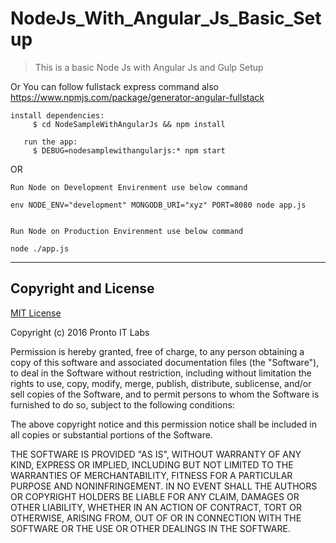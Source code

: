 # NodeJs_With_Angular_Js_Basic_Setup
> This is a basic Node Js with Angular Js and Gulp Setup

Or You can follow fullstack express command also
https://www.npmjs.com/package/generator-angular-fullstack

```
install dependencies:
     $ cd NodeSampleWithAngularJs && npm install

   run the app:
     $ DEBUG=nodesamplewithangularjs:* npm start
```

OR

```
Run Node on Development Envirenment use below command

env NODE_ENV="development" MONGODB_URI="xyz" PORT=8080 node app.js


Run Node on Production Envirenment use below command

node ./app.js
```

___

## Copyright and License

[MIT License](https://github.com/goyalzz/NodeSampleAppMobiAdz/blob/master/LICENSE "License")

Copyright (c) 2016 Pronto IT Labs

Permission is hereby granted, free of charge, to any person obtaining a copy
of this software and associated documentation files (the "Software"), to deal
in the Software without restriction, including without limitation the rights
to use, copy, modify, merge, publish, distribute, sublicense, and/or sell
copies of the Software, and to permit persons to whom the Software is
furnished to do so, subject to the following conditions:

The above copyright notice and this permission notice shall be included in all
copies or substantial portions of the Software.

THE SOFTWARE IS PROVIDED "AS IS", WITHOUT WARRANTY OF ANY KIND, EXPRESS OR
IMPLIED, INCLUDING BUT NOT LIMITED TO THE WARRANTIES OF MERCHANTABILITY,
FITNESS FOR A PARTICULAR PURPOSE AND NONINFRINGEMENT. IN NO EVENT SHALL THE
AUTHORS OR COPYRIGHT HOLDERS BE LIABLE FOR ANY CLAIM, DAMAGES OR OTHER
LIABILITY, WHETHER IN AN ACTION OF CONTRACT, TORT OR OTHERWISE, ARISING FROM,
OUT OF OR IN CONNECTION WITH THE SOFTWARE OR THE USE OR OTHER DEALINGS IN THE
SOFTWARE.